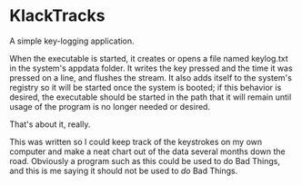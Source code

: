 KlackTracks
===========

A simple key-logging application.

When the executable is started, it creates or opens a file named keylog.txt in the system's appdata folder. It writes the key pressed and the time it was pressed on a line, and flushes the stream. It also adds itself to the system's registry so it will be started once the system is booted; if this behavior is desired, the executable should be started in the path that it will remain until usage of the program is no longer needed or desired.

That's about it, really.

This was written so I could keep track of the keystrokes on my own computer and make a neat chart out of the data several months down the road. Obviously a program such as this could be used to do Bad Things, and this is me saying it should not be used to *do* Bad Things.

